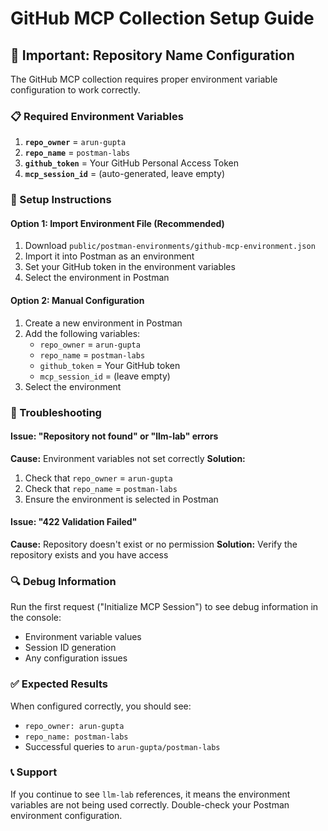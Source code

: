# GitHub MCP Collection Setup Guide

## 🚨 Important: Repository Name Configuration

The GitHub MCP collection requires proper environment variable configuration to work correctly.

### 📋 Required Environment Variables

1. **`repo_owner`** = `arun-gupta`
2. **`repo_name`** = `postman-labs`
3. **`github_token`** = Your GitHub Personal Access Token
4. **`mcp_session_id`** = (auto-generated, leave empty)

### 🔧 Setup Instructions

#### Option 1: Import Environment File (Recommended)
1. Download `public/postman-environments/github-mcp-environment.json`
2. Import it into Postman as an environment
3. Set your GitHub token in the environment variables
4. Select the environment in Postman

#### Option 2: Manual Configuration
1. Create a new environment in Postman
2. Add the following variables:
   - `repo_owner` = `arun-gupta`
   - `repo_name` = `postman-labs`
   - `github_token` = Your GitHub token
   - `mcp_session_id` = (leave empty)
3. Select the environment

### 🐛 Troubleshooting

#### Issue: "Repository not found" or "llm-lab" errors
**Cause:** Environment variables not set correctly
**Solution:** 
1. Check that `repo_owner` = `arun-gupta`
2. Check that `repo_name` = `postman-labs`
3. Ensure the environment is selected in Postman

#### Issue: "422 Validation Failed"
**Cause:** Repository doesn't exist or no permission
**Solution:** Verify the repository exists and you have access

### 🔍 Debug Information

Run the first request ("Initialize MCP Session") to see debug information in the console:
- Environment variable values
- Session ID generation
- Any configuration issues

### ✅ Expected Results

When configured correctly, you should see:
- `repo_owner: arun-gupta`
- `repo_name: postman-labs`
- Successful queries to `arun-gupta/postman-labs`

### 📞 Support

If you continue to see `llm-lab` references, it means the environment variables are not being used correctly. Double-check your Postman environment configuration.
